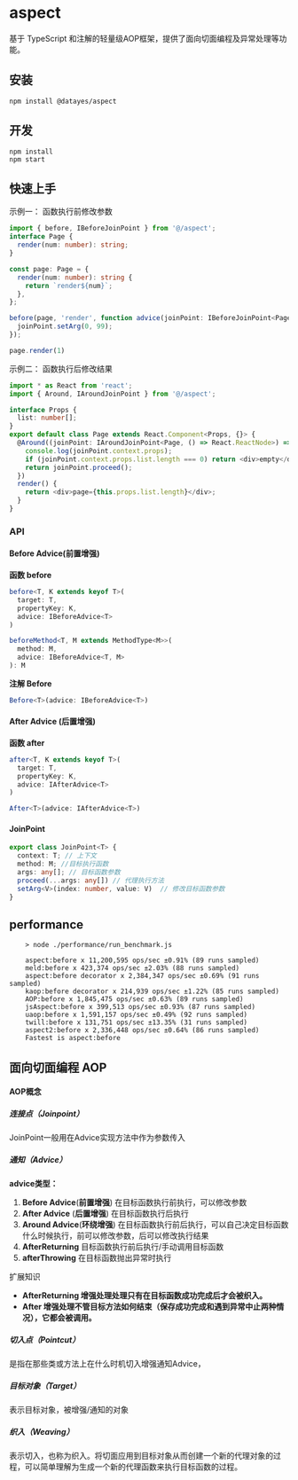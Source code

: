 # aspect

基于 TypeScript 和注解的轻量级AOP框架，提供了面向切面编程及异常处理等功能。

## 安装

    npm install @datayes/aspect

## 开发
    npm install
    npm start

## 快速上手

示例一： 函数执行前修改参数

```typescript
import { before, IBeforeJoinPoint } from '@/aspect';
interface Page {
  render(num: number): string;
}

const page: Page = {
  render(num: number): string {
    return `render${num}`;
  },
};

before(page, 'render', function advice(joinPoint: IBeforeJoinPoint<Page>) {
  joinPoint.setArg(0, 99);
});

page.render(1)
```



示例二： 函数执行后修改结果

```typescript
import * as React from 'react';
import { Around, IAroundJoinPoint } from '@/aspect';

interface Props {
  list: number[];
}
export default class Page extends React.Component<Props, {}> {
  @Around((joinPoint: IAroundJoinPoint<Page, () => React.ReactNode>) => {
    console.log(joinPoint.context.props);
    if (joinPoint.context.props.list.length === 0) return <div>empty</div>;
    return joinPoint.proceed();
  })
  render() {
    return <div>page={this.props.list.length}</div>;
  }
}
```



### API

#### **Before Advice**(**前置增强**)

**函数 before**

```typescript
before<T, K extends keyof T>(
  target: T,
  propertyKey: K,
  advice: IBeforeAdvice<T>
)
```

```typescript
beforeMethod<T, M extends MethodType<M>>(
  method: M,
  advice: IBeforeAdvice<T, M>
): M
```

**注解 Before**

```typescript
Before<T>(advice: IBeforeAdvice<T>)
```



#### **After Advice** (**后置增强**)

**函数 after**

```typescript
after<T, K extends keyof T>(
  target: T,
  propertyKey: K,
  advice: IAfterAdvice<T>
)
```

```typescript
After<T>(advice: IAfterAdvice<T>)
```



#### JoinPoint

```typescript
export class JoinPoint<T> {
  context: T; // 上下文
  method: M; //目标执行函数
  args: any[]; // 目标函数参数
  proceed(...args: any[]) // 代理执行方法 
  setArg<V>(index: number, value: V)  // 修改目标函数参数
}
```

## performance

```
    > node ./performance/run_benchmark.js
    
    aspect:before x 11,200,595 ops/sec ±0.91% (89 runs sampled)
    meld:before x 423,374 ops/sec ±2.03% (88 runs sampled)
    aspect:before decorator x 2,384,347 ops/sec ±0.69% (91 runs sampled)
    kaop:before decorator x 214,939 ops/sec ±1.22% (85 runs sampled)
    AOP:before x 1,845,475 ops/sec ±0.63% (89 runs sampled)
    jsAspect:before x 399,513 ops/sec ±0.93% (87 runs sampled)
    uaop:before x 1,591,157 ops/sec ±0.49% (92 runs sampled)
    twill:before x 131,751 ops/sec ±13.35% (31 runs sampled)
    aspect2:before x 2,336,448 ops/sec ±0.64% (86 runs sampled)
    Fastest is aspect:before
```


## 面向切面编程 AOP


#### AOP概念


##### 连接点（Joinpoint）

JoinPoint一般用在Advice实现方法中作为参数传入



##### 通知（Advice）

**advice类型：**

1. **Before Advice**(**前置增强**)  在目标函数执行前执行，可以修改参数
2. **After Advice** (**后置增强**) 在目标函数执行后执行
3. **Around Advice**(**环绕增强**) 在目标函数执行前后执行，可以自己决定目标函数什么时候执行，前可以修改参数，后可以修改执行结果
4. **AfterReturning** 目标函数执行前后执行/手动调用目标函数
5. **afterThrowing** 在目标函数抛出异常时执行



扩展知识

- **AfterReturning 增强处理处理只有在目标函数成功完成后才会被织入。**
- **After 增强处理不管目标方法如何结束（保存成功完成和遇到异常中止两种情况），它都会被调用。**



##### 切入点（Pointcut）

是指在那些类或方法上在什么时机切入增强通知Advice，



##### 目标对象（Target）

表示目标对象，被增强/通知的对象



##### 织入（Weaving）

表示切入，也称为织入。将切面应用到目标对象从而创建一个新的代理对象的过程，可以简单理解为生成一个新的代理函数来执行目标函数的过程。






